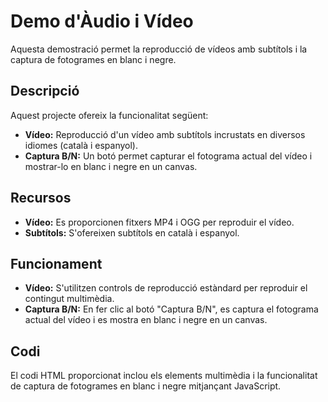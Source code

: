 # Demo d'Àudio i Vídeo

Aquesta demostració permet la reproducció de vídeos amb subtítols i la captura de fotogrames en blanc i negre.

## Descripció

Aquest projecte ofereix la funcionalitat següent:

- **Vídeo:** Reproducció d'un vídeo amb subtítols incrustats en diversos idiomes (català i espanyol).
- **Captura B/N:** Un botó permet capturar el fotograma actual del vídeo i mostrar-lo en blanc i negre en un canvas.

## Recursos

- **Vídeo:** Es proporcionen fitxers MP4 i OGG per reproduir el vídeo.
- **Subtítols:** S'ofereixen subtítols en català i espanyol.

## Funcionament

- **Vídeo:** S'utilitzen controls de reproducció estàndard per reproduir el contingut multimèdia.
- **Captura B/N:** En fer clic al botó "Captura B/N", es captura el fotograma actual del vídeo i es mostra en blanc i negre en un canvas.

## Codi

El codi HTML proporcionat inclou els elements multimèdia i la funcionalitat de captura de fotogrames en blanc i negre mitjançant JavaScript.